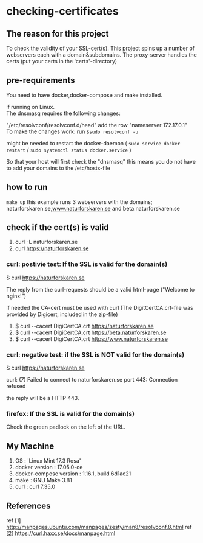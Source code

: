 # checking-certificates

## The reason for this project
To check the validity of your SSL-cert(s).
This project spins up a number of webservers each with a domain&subdomains.
The proxy-server handles the certs (put your certs in the 'certs'-directory)

## pre-requirements
You need to have docker,docker-compose and make installed.

if running on Linux.<br>
The dnsmasq requires the following changes:

"/etc/resolvconf/resolvconf.d/head" 
add the row "nameserver 172.17.0.1"<br>
To make the changes work:  run `$sudo resolvconf -u`

might be needed to restart the docker-daemon ( `sudo service docker restart` / `sudo systemctl status docker.service` ) 

So that your host will first check the "dnsmasq"
this means you do not have to add your domains to the /etc/hosts-file

## how to run
`make up`
this example runs 3 webservers with the domains; naturforskaren.se,www.naturforskaren.se and beta.naturforskaren.se

## check if the cert(s) is valid

1. curl -L naturforskaren.se
2. curl https://naturforskaren.se

### curl: postivie test:  If the SSL is valid for the domain(s) 
$ curl https://naturforskaren.se

The reply from the curl-requests should be a valid html-page ("Welcome to nginx!")

if needed the CA-cert must be used with curl (The DigitCertCA.crt-file was provided by Digicert, included in the zip-file)<br>
1. $ curl --cacert DigiCertCA.crt https://naturforskaren.se
2. $ curl --cacert DigiCertCA.crt https://beta.naturforskaren.se
3. $ curl --cacert DigiCertCA.crt https://www.naturforskaren.se

### curl: negative test: if the SSL is NOT valid for the domain(s) 
$ curl https://naturforskaren.se

curl: (7) Failed to connect to naturforskaren.se port 443: Connection refused

the reply will be a HTTP 443.

### firefox: If the SSL is valid for the domain(s)
Check the green padlock on the left of the URL.

## My Machine
1. OS :  'Linux Mint 17.3 Rosa'
2. docker version : 17.05.0-ce 
3. docker-compose version : 1.16.1, build 6d1ac21
4. make : GNU Make 3.81
5. curl : curl 7.35.0

## References
ref [1] http://manpages.ubuntu.com/manpages/zesty/man8/resolvconf.8.html
ref [2] https://curl.haxx.se/docs/manpage.html

